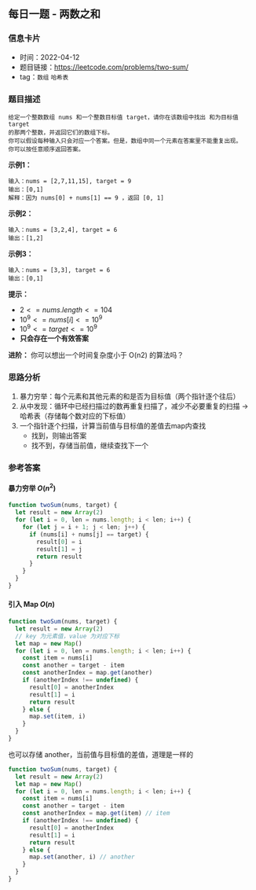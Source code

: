 ## 每日一题 - 两数之和

### 信息卡片

- 时间：2022-04-12
- 题目链接：https://leetcode.com/problems/two-sum/
- tag：`数组` `哈希表`

### 题目描述

```
给定一个整数数组 nums 和一个整数目标值 target，请你在该数组中找出 和为目标值 target 
的那两个整数，并返回它们的数组下标。
你可以假设每种输入只会对应一个答案。但是，数组中同一个元素在答案里不能重复出现。
你可以按任意顺序返回答案。
```

**示例1：**
```
输入：nums = [2,7,11,15], target = 9
输出：[0,1]
解释：因为 nums[0] + nums[1] == 9 ，返回 [0, 1]
```

**示例2：**
```
输入：nums = [3,2,4], target = 6
输出：[1,2]
```

**示例3：**
```
输入：nums = [3,3], target = 6
输出：[0,1]
```

**提示：**

- $2 <= nums.length <= 104$
- $10^9 <= nums[i] <= 10^9$
- $10^9 <= target <= 10^9$
- __只会存在一个有效答案__

**进阶：** 你可以想出一个时间复杂度小于 O(n2) 的算法吗？

### 思路分析

1. 暴力穷举：每个元素和其他元素的和是否为目标值（两个指针逐个往后）
2. 从中发现：循环中已经扫描过的数再重复扫描了，减少不必要重复的扫描 → 哈希表（存储每个数对应的下标值）
3. 一个指针逐个扫描，计算当前值与目标值的差值去map内查找
   - 找到，则输出答案
   - 找不到，存储当前值，继续查找下一个


### 参考答案

#### 暴力穷举 $O(n^2)$

```javascript {.line-numbers}
function twoSum(nums, target) {
  let result = new Array(2)
  for (let i = 0, len = nums.length; i < len; i++) {
    for (let j = i + 1; j < len; j++) {
      if (nums[i] + nums[j] == target) {
        result[0] = i
        result[1] = j
        return result
      }
    }
  }
}
```

#### 引入 Map $O(n)$

```javascript {.line-numbers}
function twoSum(nums, target) {
  let result = new Array(2)
  // key 为元素值，value 为对应下标
  let map = new Map()
  for (let i = 0, len = nums.length; i < len; i++) {
    const item = nums[i]
    const another = target - item
    const anotherIndex = map.get(another)
    if (anotherIndex !== undefined) {
      result[0] = anotherIndex
      result[1] = i
      return result
    } else {
      map.set(item, i)
    }
  }
}
```

也可以存储 another，当前值与目标值的差值，道理是一样的

```javascript {.line-numbers}
function twoSum(nums, target) {
  let result = new Array(2)
  let map = new Map()
  for (let i = 0, len = nums.length; i < len; i++) {
    const item = nums[i]
    const another = target - item
    const anotherIndex = map.get(item) // item
    if (anotherIndex !== undefined) {
      result[0] = anotherIndex
      result[1] = i
      return result
    } else {
      map.set(another, i) // another
    }
  }
}
```